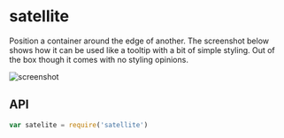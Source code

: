 # satellite

Position a container around the edge of another. The screenshot below shows how it can be used like a tooltip with a bit of simple styling. Out of the box though it comes with no styling opinions.

![screenshot](https://raw.github.com/jkroso/satellite/master/Screenshot.png)

## API

```javascript
var satelite = require('satellite')
```
